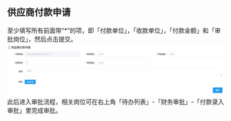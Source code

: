 ## 供应商付款申请
至少填写所有前面带“*”的项，即「付款单位」，「收款单位」，「付款金额」和「审批岗位」，然后点击<kbd>提交</kbd>。 
![图片](../../.vuepress/public/images/payment/payment1.png) 
此后进入审批流程，相关岗位可在右上角「待办列表」-「财务审批」-「付款录入审批」里完成审批。  
<ShowImg src="../../.vuepress/public/images/process/cw-fklrsp.png" text="“付款录入审批”的审批流程图"/> 
